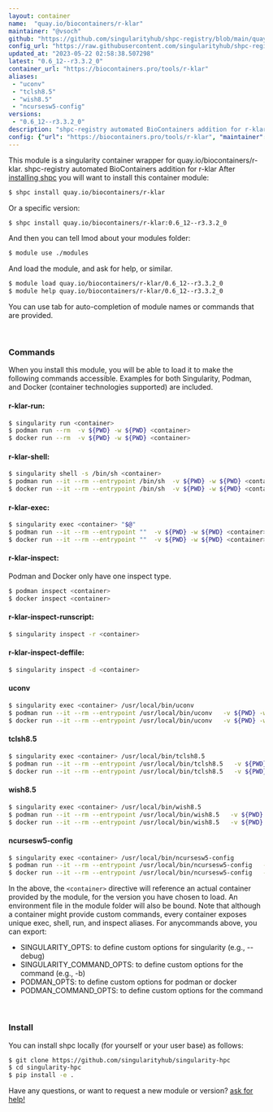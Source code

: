 ```yaml
---
layout: container
name:  "quay.io/biocontainers/r-klar"
maintainer: "@vsoch"
github: "https://github.com/singularityhub/shpc-registry/blob/main/quay.io/biocontainers/r-klar/container.yaml"
config_url: "https://raw.githubusercontent.com/singularityhub/shpc-registry/main/quay.io/biocontainers/r-klar/container.yaml"
updated_at: "2023-05-22 02:58:38.507298"
latest: "0.6_12--r3.3.2_0"
container_url: "https://biocontainers.pro/tools/r-klar"
aliases:
 - "uconv"
 - "tclsh8.5"
 - "wish8.5"
 - "ncursesw5-config"
versions:
 - "0.6_12--r3.3.2_0"
description: "shpc-registry automated BioContainers addition for r-klar"
config: {"url": "https://biocontainers.pro/tools/r-klar", "maintainer": "@vsoch", "description": "shpc-registry automated BioContainers addition for r-klar", "latest": {"0.6_12--r3.3.2_0": "sha256:404c6a20c8056c1c215640b28f76e6b5601baa2f8fc5c299db2f070a3d41421f"}, "tags": {"0.6_12--r3.3.2_0": "sha256:404c6a20c8056c1c215640b28f76e6b5601baa2f8fc5c299db2f070a3d41421f"}, "docker": "quay.io/biocontainers/r-klar", "aliases": {"uconv": "/usr/local/bin/uconv", "tclsh8.5": "/usr/local/bin/tclsh8.5", "wish8.5": "/usr/local/bin/wish8.5", "ncursesw5-config": "/usr/local/bin/ncursesw5-config"}}
---
```


This module is a singularity container wrapper for quay.io/biocontainers/r-klar.
shpc-registry automated BioContainers addition for r-klar
After [installing shpc](#install) you will want to install this container module:


```bash
$ shpc install quay.io/biocontainers/r-klar
```

Or a specific version:

```bash
$ shpc install quay.io/biocontainers/r-klar:0.6_12--r3.3.2_0
```

And then you can tell lmod about your modules folder:

```bash
$ module use ./modules
```

And load the module, and ask for help, or similar.

```bash
$ module load quay.io/biocontainers/r-klar/0.6_12--r3.3.2_0
$ module help quay.io/biocontainers/r-klar/0.6_12--r3.3.2_0
```

You can use tab for auto-completion of module names or commands that are provided.

<br>

### Commands

When you install this module, you will be able to load it to make the following commands accessible.
Examples for both Singularity, Podman, and Docker (container technologies supported) are included.

#### r-klar-run:

```bash
$ singularity run <container>
$ podman run --rm  -v ${PWD} -w ${PWD} <container>
$ docker run --rm  -v ${PWD} -w ${PWD} <container>
```

#### r-klar-shell:

```bash
$ singularity shell -s /bin/sh <container>
$ podman run --it --rm --entrypoint /bin/sh  -v ${PWD} -w ${PWD} <container>
$ docker run --it --rm --entrypoint /bin/sh  -v ${PWD} -w ${PWD} <container>
```

#### r-klar-exec:

```bash
$ singularity exec <container> "$@"
$ podman run --it --rm --entrypoint ""  -v ${PWD} -w ${PWD} <container> "$@"
$ docker run --it --rm --entrypoint ""  -v ${PWD} -w ${PWD} <container> "$@"
```

#### r-klar-inspect:

Podman and Docker only have one inspect type.

```bash
$ podman inspect <container>
$ docker inspect <container>
```

#### r-klar-inspect-runscript:

```bash
$ singularity inspect -r <container>
```

#### r-klar-inspect-deffile:

```bash
$ singularity inspect -d <container>
```


#### uconv

```bash
$ singularity exec <container> /usr/local/bin/uconv
$ podman run --it --rm --entrypoint /usr/local/bin/uconv   -v ${PWD} -w ${PWD} <container> -c " $@"
$ docker run --it --rm --entrypoint /usr/local/bin/uconv   -v ${PWD} -w ${PWD} <container> -c " $@"
```


#### tclsh8.5

```bash
$ singularity exec <container> /usr/local/bin/tclsh8.5
$ podman run --it --rm --entrypoint /usr/local/bin/tclsh8.5   -v ${PWD} -w ${PWD} <container> -c " $@"
$ docker run --it --rm --entrypoint /usr/local/bin/tclsh8.5   -v ${PWD} -w ${PWD} <container> -c " $@"
```


#### wish8.5

```bash
$ singularity exec <container> /usr/local/bin/wish8.5
$ podman run --it --rm --entrypoint /usr/local/bin/wish8.5   -v ${PWD} -w ${PWD} <container> -c " $@"
$ docker run --it --rm --entrypoint /usr/local/bin/wish8.5   -v ${PWD} -w ${PWD} <container> -c " $@"
```


#### ncursesw5-config

```bash
$ singularity exec <container> /usr/local/bin/ncursesw5-config
$ podman run --it --rm --entrypoint /usr/local/bin/ncursesw5-config   -v ${PWD} -w ${PWD} <container> -c " $@"
$ docker run --it --rm --entrypoint /usr/local/bin/ncursesw5-config   -v ${PWD} -w ${PWD} <container> -c " $@"
```



In the above, the `<container>` directive will reference an actual container provided
by the module, for the version you have chosen to load. An environment file in the
module folder will also be bound. Note that although a container
might provide custom commands, every container exposes unique exec, shell, run, and
inspect aliases. For anycommands above, you can export:

 - SINGULARITY_OPTS: to define custom options for singularity (e.g., --debug)
 - SINGULARITY_COMMAND_OPTS: to define custom options for the command (e.g., -b)
 - PODMAN_OPTS: to define custom options for podman or docker
 - PODMAN_COMMAND_OPTS: to define custom options for the command

<br>

### Install

You can install shpc locally (for yourself or your user base) as follows:

```bash
$ git clone https://github.com/singularityhub/singularity-hpc
$ cd singularity-hpc
$ pip install -e .
```

Have any questions, or want to request a new module or version? [ask for help!](https://github.com/singularityhub/singularity-hpc/issues)